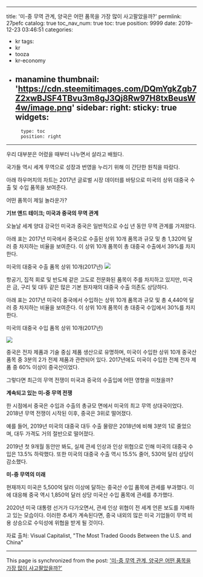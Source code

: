 
---
title: '미-중 무역 관계, 양국은 어떤 품목을 가장 많이 사고팔았을까?'
permlink: 27pefc
catalog: true
toc_nav_num: true
toc: true
position: 9999
date: 2019-12-23 03:46:51
categories:
- kr
tags:
- kr
- tooza
- kr-economy
- manamine
thumbnail: 'https://cdn.steemitimages.com/DQmYgkZgb7Z2xwBJSF4TBvu3m8gJ3Qj8Rw97H8txBeusW4w/image.png'
sidebar:
    right:
        sticky: true
widgets:
    -
        type: toc
        position: right
---


우리 대부분은 어렸을 때부터 나누면서 살라고 배웠다.

국가들 역시 세계 무역으로 성장과 번영을 누리기 위해 이 간단한 원칙을 따랐다.​

아래 하우머치의 차트는 2017년 글로벌 시장 데이터를 바탕으로 미국의 상위 대중국 수출 및 수입 품목을 보여준다.​

어떤 품목이 제일 놀라운가?
​

**기브 앤드 테이크; 미국과 중국의 무역 관계​**

오늘날 세계 양대 강국인 미국과 중국은 일반적으로 수십 년 동안 무역 관계를 가져왔다.​

아래 표는 2017년 미국에서 중국으로 수출된 상위 10개 품목과 규모 및 총 1,320억 달러 중 차지하는 비율을 보여준다. 이 상위 10개 품목이 총 대중국 수출에서 39%를 차지한다.​

미국의 대중국 수출 품목 상위 10개(2017년)
![](https://cdn.steemitimages.com/DQmYgkZgb7Z2xwBJSF4TBvu3m8gJ3Qj8Rw97H8txBeusW4w/image.png)

항공기, 집적 회로 및 반도체 같은 고도로 전문화된 품목이 주를 차지하고 있지만, 미국은 금, 구리 및 대두 같은 많은 기본 원자재의 대중국 수출 의존도 상당하다.​

아래 표는 2017년 미국이 중국에서 수입하는 상위 10개 품목과 규모 및 총 4,440억 달러 중 차지하는 비율을 보여준다. 이 상위 10개 품목이 총 대중국 수입에서 30%를 차지한다.​

미국의 대중국 수입 품목 상위 10개(2017년)

![](https://cdn.steemitimages.com/DQmVdvbA2XY6csHV5TbVGkbD2Z4pbXtfFtsMukaNQYVAwpe/image.png)

중국은 전자 제품과 기술 중심 제품 생산으로 유명하며, 미국이 수입한 상위 10개 중국산 품목 중 3분의 2가 전제 제품과 관련되어 있다. 2017년에도 미국이 수입한 전체 전자 제품 중 60% 이상이 중국산이었다.​

그렇다면 최근의 무역 전쟁이 미국과 중국의 수출입에 어떤 영향을 미쳤을까?​

**계속되고 있는 미-중 무역 전쟁**​

한 시점에서 중국은 수입과 수출의 총규모 면에서 미국의 최고 무역 상대국이었다. 2018년 무역 전쟁이 시작된 이후, 중국은 3위로 떨어졌다.

예를 들어, 2019년 미국의 대중국 대두 수출 물량은 2018년에 비해 3분의 1로 줄었으며, 대두 가격도 거의 절반으로 떨어졌다.​

2019년 첫 9개월 동안만 봐도, 실제 관세 인상과 인상 위협으로 인해 미국의 대중국 수입은 13.5% 하락했다. 또한 미국의 대중국 수출 역시 15.5% 줄어, 530억 달러 상당이 감소했다.​

**미-중 무역의 미래**​

현재까지 미국은 5,500억 달러 이상에 달하는 중국산 수입 품목에 관세를 부과했다. 이에 대응해 중국 역시 1,850억 달러 상당 미국산 수입 품목에 관세를 추가했다.​

2020년 미국 대통령 선거가 다가오면서, 관세 인상 위협이 전 세계 언론 보도를 지배하고 있는 모습이다. 이러한 추세가 계속된다면, 중국 내외의 많은 미국 기업들이 무역 비용 상승으로 수익성에 위협을 받게 될 것이다.​

자료 출처: Visual Capitalist, "The Most Traded Goods Between the U.S. and China"

- - -

This page is synchronized from the post: ['미-중 무역 관계, 양국은 어떤 품목을 가장 많이 사고팔았을까?'](https://steemit.com/@pius.pius/27pefc)
